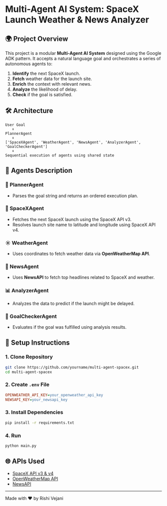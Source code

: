 # Multi-Agent AI System: SpaceX Launch Weather & News Analyzer

## 🌍 Project Overview

This project is a modular **Multi-Agent AI System** designed using the Google ADK pattern. It accepts a natural language goal and orchestrates a series of autonomous agents to:

1. **Identify** the next SpaceX launch.
2. **Fetch** weather data for the launch site.
3. **Enrich** the context with relevant news.
4. **Analyze** the likelihood of delay.
5. **Check** if the goal is satisfied.

## 🛠️ Architecture

```
User Goal
   ⬇
PlannerAgent
   ⬇
['SpaceXAgent', 'WeatherAgent', 'NewsAgent', 'AnalyzerAgent', 'GoalCheckerAgent']
   ⬇
Sequential execution of agents using shared state
```

## 🤖 Agents Description

### 📓 PlannerAgent

* Parses the goal string and returns an ordered execution plan.

### 🚀 SpaceXAgent

* Fetches the next SpaceX launch using the SpaceX API v3.
* Resolves launch site name to latitude and longitude using SpaceX API v4.

### ☀️ WeatherAgent

* Uses coordinates to fetch weather data via **OpenWeatherMap API**.

### 📰 NewsAgent

* Uses **NewsAPI** to fetch top headlines related to SpaceX and weather.

### 📊 AnalyzerAgent

* Analyzes the data to predict if the launch might be delayed.

### 🌿 GoalCheckerAgent

* Evaluates if the goal was fulfilled using analysis results.

## 🔧 Setup Instructions

### 1. Clone Repository

```bash
git clone https://github.com/yourname/multi-agent-spacex.git
cd multi-agent-spacex
```

### 2. Create `.env` File

```ini
OPENWEATHER_API_KEY=your_openweather_api_key
NEWSAPI_KEY=your_newsapi_key
```

### 3. Install Dependencies

```bash
pip install -r requirements.txt
```

### 4. Run

```bash
python main.py
```

## 🌐 APIs Used

* [SpaceX API v3 & v4](https://github.com/r-spacex/SpaceX-API)
* [OpenWeatherMap API](https://openweathermap.org/api)
* [NewsAPI](https://newsapi.org/)

---

Made with ❤️ by Rishi Vejani

